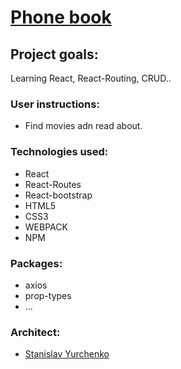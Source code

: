 # [Phone book](https://goit-react-hw-05-movies-hooks.netlify.app/)

## Project goals:

Learning React, React-Routing, CRUD..

### User instructions:

- Find movies adn read about.

### Technologies used:

- React
- React-Routes
- React-bootstrap
- HTML5
- CSS3
- WEBPACK
- NPM

### Packages:

- axios
- prop-types
- ...

### Architect:

- [Stanislav Yurchenko](https://github.com/StanislavYurchenko)

